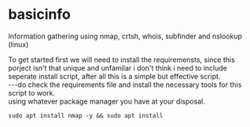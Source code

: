 # basicinfo
Information gathering using nmap, crtsh, whois, subfinder and nslookup (linux)

To get started first we will need to install the requiremensts, since this porject isn't that unique and unfamilar i don't think i need to include seperate install script, after all this is a simple but effective script. <br>
---do check the requirements file and install the necessary tools for this script to work.<br>
using whatever package manager you have at your disposal.<br>
```
sudo apt install nmap -y && sudo apt install 
```

